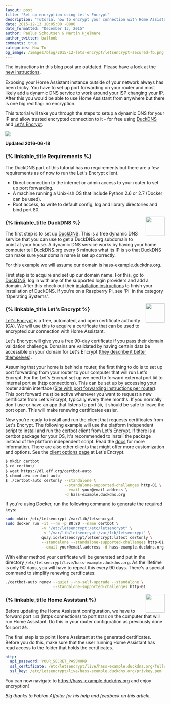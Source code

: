 ```yaml
---
layout: post
title: "Set up encryption using Let's Encrypt"
description: "Tutorial how to encrypt your connection with Home Assistant."
date: 2015-12-13 10:05:00 -0800
date_formatted: "December 13, 2015"
author: Paulus Schoutsen & Martin Hjelmare
author_twitter: balloob
comments: true
categories: How-To
og_image: /images/blog/2015-12-lets-encrypt/letsencrypt-secured-fb.png
---
```


<p class='note'>
The instructions in this blog post are outdated. Please have a look at the <a href='/blog/2017/09/27/effortless-encryption-with-lets-encrypt-and-duckdns/'>new instructions</a>.
</p>

Exposing your Home Assistant instance outside of your network always has been tricky. You have to set up port forwarding on your router and most likely add a dynamic DNS service to work around your ISP changing your IP. After this you would be able to use Home Assistant from anywhere but there is one big red flag: no encryption.

This tutorial will take you through the steps to setup a dynamic DNS for your IP and allow trusted encrypted connection to it - for free using [DuckDNS] and [Let's Encrypt].

<p class='img'>
<img src='/images/blog/2015-12-lets-encrypt/letsencrypt-secured.png' />
</p>

<!--more-->

**Updated 2016-06-18**

### {% linkable_title Requirements %}

The DuckDNS part of this tutorial has no requirements but there are a few requirements as of now to run the Let's Encrypt client.

 - Direct connection to the internet or admin access to your router to set up port forwarding.
 - A machine running a Unix-ish OS that include Python 2.6 or 2.7 (Docker can be used).
 - Root access, to write to default config, log and library directories and bind port 80.

<img src='/images/supported_brands/duckdns.png' style='clear: right; border:none; box-shadow: none; float: right; margin-left: 8px; margin-bottom: 8px;' width='60' />

### {% linkable_title DuckDNS %}

The first step is to set up [DuckDNS]. This is a free dynamic DNS service that you can use to get a DuckDNS.org subdomain to point at your house. A dynamic DNS service works by having your home computer tell DuckDNS.org every 5 minutes what its IP is so that DuckDNS can make sure your domain name is set up correctly.

For this example we will assume our domain is hass-example.duckdns.org.

First step is to acquire and set up our domain name. For this, go to [DuckDNS], log in with any of the supported login providers and add a domain. After this check out their [installation instructions][duckdns-install] to finish your installation of DuckDNS. If you're on a Raspberry Pi, see 'Pi' in the category 'Operating Systems'.

<img src='/images/supported_brands/letsencrypt.png' style='clear: right; border:none; box-shadow: none; float: right; margin-left: 8px; margin-bottom: 8px;' width='60' />

### {% linkable_title Let's Encrypt %}

[Let's Encrypt] is a free, automated, and open certificate authority (CA). We will use this to acquire a certificate that can be used to encrypted our connection with Home Assistant.

Let's Encrypt will give you a free 90-day certificate if you pass their domain validation challenge. Domains are validated by having certain data be accessible on your domain for Let's Encrypt ([they describe it better themselves][letsencrypt-technology]).

Assuming that your home is behind a router, the first thing to do is to set up port forwarding from your router to your computer that will run Let's Encrypt. For the Let's Encrypt set up we need to forward external port `80` to internal port `80` (http connections). This can be set up by accessing your router admin interface ([Site with port forwarding instructions per router][port-forward]). This port forward must be active whenever you want to request a new certificate from Let's Encrypt, typically every three months. If you normally don't use or have an app that listens to port `80`, it should be safe to leave the port open. This will make renewing certificates easier.

Now you're ready to install and run the client that requests certificates from Let's Encrypt. The following example will use the platform independent script to install and run the [certbot][certbot] client from Let's Encrypt. If there is a certbot package for your OS, it's recommended to install the package instead of the platform independent script. Read the [docs][certbot] for more information. There are also other clients that might offer more customization and options. See the [client options page][letsencrypt-clients] at Let's Encrypt.

```bash
$ mkdir certbot
$ cd certbot/
$ wget https://dl.eff.org/certbot-auto
$ chmod a+x certbot-auto
$ ./certbot-auto certonly --standalone \
                          --standalone-supported-challenges http-01 \
                          --email your@email.address \
                          -d hass-example.duckdns.org
```

If you're using Docker, run the following command to generate the required keys:

```bash
sudo mkdir /etc/letsencrypt /var/lib/letsencrypt
sudo docker run -it --rm -p 80:80 --name certbot \
                -v "/etc/letsencrypt:/etc/letsencrypt" \
                -v "/var/lib/letsencrypt:/var/lib/letsencrypt" \
                quay.io/letsencrypt/letsencrypt:latest certonly \
                --standalone --standalone-supported-challenges http-01 \
                --email your@email.address -d hass-example.duckdns.org
```

With either method your certificate will be generated and put in the directory `/etc/letsencrypt/live/hass-example.duckdns.org`. As the lifetime is only 90 days, you will have to repeat this every 90 days. There's a special command to simplify renewing certificates:

```bash
./certbot-auto renew --quiet --no-self-upgrade --standalone \
                     --standalone-supported-challenges http-01
```

<img width="60" src="/images/favicon-192x192.png" style='float: right; border:none; box-shadow: none;'>

### {% linkable_title Home Assistant %}

Before updating the Home Assistant configuration, we have to forward port `443` (https connections) to port `8123` on the computer that will run Home Assistant. Do this in your router configuration as previously done for port `80`.

The final step is to point Home Assistant at the generated certificates. Before you do this, make sure that the user running Home Assistant has read access to the folder that holds the certificates.

```yaml
http:
  api_password: YOUR_SECRET_PASSWORD
  ssl_certificate: /etc/letsencrypt/live/hass-example.duckdns.org/fullchain.pem
  ssl_key: /etc/letsencrypt/live/hass-example.duckdns.org/privkey.pem
```

You can now navigate to https://hass-example.duckdns.org and enjoy encryption!

_Big thanks to Fabian Affolter for his help and feedback on this article._

[DuckDNS]: https://duckdns.org
[duckdns-install]: https://www.duckdns.org/install.jsp
[Let's Encrypt]: https://letsencrypt.org
[letsencrypt-technology]: https://letsencrypt.org/how-it-works/
[letsencrypt-clients]: https://letsencrypt.org/docs/client-options/
[port-forward]: http://portforward.com
[certbot]: https://certbot.eff.org/
